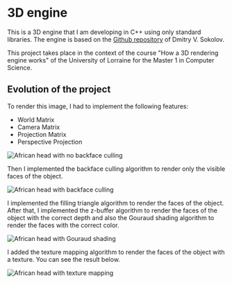 # 3D engine

This is a 3D engine that I am developing in C++ using only standard libraries.
The engine is based on the [Github repository](https://github.com/ssloy/tinyrenderer) of Dmitry V. Sokolov.

This project takes place in the context of the course "How a 3D rendering engine works" of the University of Lorraine for the Master 1 in Computer Science.

## Evolution of the project

To render this image, I had to implement the following features:

-   World Matrix
-   Camera Matrix
-   Projection Matrix
-   Perspective Projection

![African head with no backface culling](gif/african_head_no-backface_culling.gif)

Then I implemented the backface culling algorithm to render only the visible faces of the object.

![African head with backface culling](gif/african_head_backface_culling.gif)

I implemented the filling triangle algorithm to render the faces of the object.
After that, I implemented the z-buffer algorithm to render the faces of the object with the correct depth and also the Gouraud shading algorithm to render the faces with the correct color.

![African head with Gouraud shading](gif/african_head_gouraud_shading.gif)

I added the texture mapping algorithm to render the faces of the object with a texture.
You can see the result below.

![African head with texture mapping](gif/african_head_texture_mapping.gif)